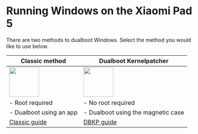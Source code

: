 # Running Windows on the Xiaomi Pad 5

There are two methods to dualboot Windows. Select the method you would like to use below.

| **Classic method** | **Dualboot Kernelpatcher**
|------------------------------------------------------------------------------------------------------------------------|-------------------------------------------------------------------------------------------------------------------
| <a href="dualboot-en.md"><img src="https://github.com/n00b69/woa-op7/blob/main/guide/zsta.png" width="80"></a> | <a href="dbkp-en.md"><img src="https://github.com/n00b69/woa-op7/blob/main/guide/zdbkp.png" width="80"></a>
| - Root required | - No root required
| - Dualboot using an app | - Dualboot using the magnetic case
| [Classic guide](dualboot-en.md) | [DBKP guide](dbkp-en.md)













